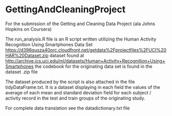 # GettingAndCleaningProject
For the submission of the Getting and Cleaning Data Project (ala Johns Hopkins on Coursera)

The run_analysis.R file is an R script written utilizing the Human Activity Recognition Using Smartphones Data Set https://d396qusza40orc.cloudfront.net/getdata%2Fprojectfiles%2FUCI%20HAR%20Dataset.zip dataset found at http://archive.ics.uci.edu/ml/datasets/Human+Activity+Recognition+Using+Smartphones 
the codebook for the originating data set is found in the dataset .zip file

The dataset produced by the script is also attached in the file tidyDataFrame.txt. It is a dataset displaying in each field the values of the average of each mean and standard deviation field for each subject / activity record in the test and train groups of the originating study. 

For complete data translation see the datadictionary.txt file
